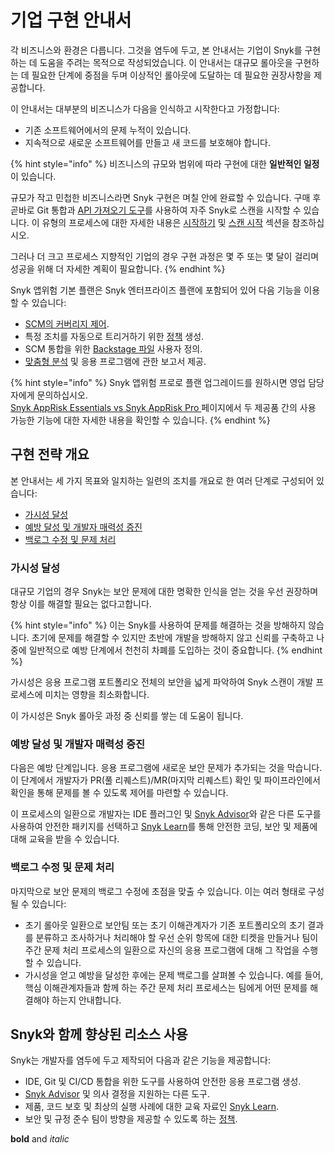 # 기업 구현 안내서

각 비즈니스와 환경은 다릅니다. 그것을 염두에 두고, 본 안내서는 기업이 Snyk를 구현하는 데 도움을 주려는 목적으로 작성되었습니다. 이 안내서는 대규모 롤아웃을 구현하는 데 필요한 단계에 중점을 두며 이상적인 롤아웃에 도달하는 데 필요한 권장사항을 제공합니다.

이 안내서는 대부분의 비즈니스가 다음을 인식하고 시작한다고 가정합니다:

- 기존 소프트웨어에서의 문제 누적이 있습니다.
- 지속적으로 새로운 소프트웨어를 만들고 새 코드를 보호해야 합니다.

{% hint style="info" %}
비즈니스의 규모와 범위에 따라 구현에 대한 **일반적인 일정**이 있습니다.

규모가 작고 민첩한 비즈니스라면 Snyk 구현은 며칠 안에 완료할 수 있습니다. 구매 후 곧바로 Git 통합과 [API 가져오기 도구](../../scan-with-snyk/snyk-tools/tool-snyk-api-import/)를 사용하여 자주 Snyk로 스캔을 시작할 수 있습니다. 이 유형의 프로세스에 대한 자세한 내용은 [시작하기](../../getting-started/) 및 [스캔 시작](../../scan-with-snyk/start-scanning.md) 섹션을 참조하십시오.

그러나 더 크고 프로세스 지향적인 기업의 경우 구현 과정은 몇 주 또는 몇 달이 걸리며 성공을 위해 더 자세한 계획이 필요합니다.
{% endhint %}

Snyk 앱위험 기본 플랜은 Snyk 엔터프라이즈 플랜에 포함되어 있어 다음 기능을 이용할 수 있습니다:

- [SCM의 커버리지 제어](../../manage-risk/policies/assets-policies/use-cases-for-policies/coverage-and-coverage-gap-policies.md).
- 특정 조치를 자동으로 트리거하기 위한 [정책](../../manage-risk/policies/assets-policies/) 생성.
- SCM 통합을 위한 [Backstage 파일](../../scm-ide-and-ci-cd-integrations/snyk-scm-integrations/application-context-for-scm-integrations/) 사용자 정의.
- [맞춤형 분석](../../manage-risk/enterprise-analytics/) 및 응용 프로그램에 관한 보고서 제공.

{% hint style="info" %}
Snyk 앱위험 프로로 플랜 업그레이드를 원하시면 영업 담당자에게 문의하십시오.\
[Snyk AppRisk Essentials vs Snyk AppRisk Pro ](../../scan-with-snyk/snyk-apprisk/snyk-apprisk-essentials-vs-snyk-apprisk-pro.md)페이지에서 두 제공품 간의 사용 가능한 기능에 대한 자세한 내용을 확인할 수 있습니다.
{% endhint %}

## 구현 전략 개요

본 안내서는 세 가지 목표와 일치하는 일련의 조치를 개요로 한 여러 단계로 구성되어 있습니다:

- [가시성 달성](./#achieve-visibility)
- [예방 달성 및 개발자 매력성 증진](./#achieve-prevention-and-drive-developer-adoption)
- [백로그 수정 및 문제 처리](./#fix-the-backlog-and-triage-issues)

### 가시성 달성

대규모 기업의 경우 Snyk는 보안 문제에 대한 명확한 인식을 얻는 것을 우선 권장하며 항상 이를 해결할 필요는 없다고합니다.

{% hint style="info" %}
이는 Snyk를 사용하여 문제를 해결하는 것을 방해하지 않습니다. 초기에 문제를 해결할 수 있지만 초반에 개발을 방해하지 않고 신뢰를 구축하고 나중에 일반적으로 예방 단계에서 천천히 차폐를 도입하는 것이 중요합니다.
{% endhint %}

가시성은 응용 프로그램 포트폴리오 전체의 보안을 넓게 파악하여 Snyk 스캔이 개발 프로세스에 미치는 영향을 최소화합니다.

이 가시성은 Snyk 롤아웃 과정 중 신뢰를 쌓는 데 도움이 됩니다.

### 예방 달성 및 개발자 매력성 증진

다음은 예방 단계입니다. 응용 프로그램에 새로운 보안 문제가 추가되는 것을 막습니다. 이 단계에서 개발자가 PR(풀 리퀘스트)/MR(마지막 리퀘스트) 확인 및 파이프라인에서 확인을 통해 문제를 볼 수 있도록 제어를 마련할 수 있습니다.

이 프로세스의 일환으로 개발자는 IDE 플러그인 및 [Snyk Advisor](https://snyk.io/advisor)와 같은 다른 도구를 사용하여 안전한 패키지를 선택하고 [Snyk Learn](https://learn.snyk.io/)를 통해 안전한 코딩, 보안 및 제품에 대해 교육을 받을 수 있습니다.

### 백로그 수정 및 문제 처리

마지막으로 보안 문제의 백로그 수정에 초점을 맞출 수 있습니다. 이는 여러 형태로 구성될 수 있습니다:

- 초기 롤아웃 일환으로 보안팀 또는 초기 이해관계자가 기존 포트폴리오의 초기 결과를 분류하고 조사하거나 처리해야 할 우선 순위 항목에 대한 티켓을 만들거나 팀이 주간 문제 처리 프로세스의 일환으로 자신의 응용 프로그램에 대해 그 작업을 수행할 수 있습니다.
- 가시성을 얻고 예방을 달성한 후에는 문제 백로그를 살펴볼 수 있습니다. 예를 들어, 핵심 이해관계자들과 함께 하는 주간 문제 처리 프로세스는 팀에게 어떤 문제를 해결해야 하는지 안내합니다.

## Snyk와 함께 향상된 리소스 사용

Snyk는 개발자를 염두에 두고 제작되어 다음과 같은 기능을 제공합니다:

- IDE, Git 및 CI/CD 통합을 위한 도구를 사용하여 안전한 응용 프로그램 생성.
- [Snyk Advisor](https://snyk.io/advisor) 및 의사 결정을 지원하는 다른 도구.
- 제품, 코드 보호 및 최상의 실행 사례에 대한 교육 자료인 [Snyk Learn](https://learn.snyk.io).
- 보안 및 규정 준수 팀이 방향을 제공할 수 있도록 하는 [정책](../../manage-risk/policies/).

**bold** and _italic_